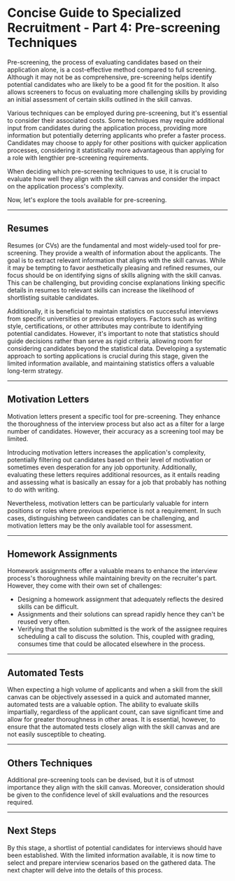 # Concise Guide to Specialized Recruitment - Part 4: Pre-screening Techniques
Pre-screening, the process of evaluating candidates based on their application alone, is a cost-effective method compared to full screening. Although it may not be as comprehensive, pre-screening helps identify potential candidates who are likely to be a good fit for the position. It also allows screeners to focus on evaluating more challenging skills by providing an initial assessment of certain skills outlined in the skill canvas.

Various techniques can be employed during pre-screening, but it's essential to consider their associated costs. Some techniques may require additional input from candidates during the application process, providing more information but potentially deterring applicants who prefer a faster process. Candidates may choose to apply for other positions with quicker application processes, considering it statistically more advantageous than applying for a role with lengthier pre-screening requirements.

When deciding which pre-screening techniques to use, it is crucial to evaluate how well they align with the skill canvas and consider the impact on the application process's complexity.

Now, let's explore the tools available for pre-screening.

---

## Resumes
Resumes (or CVs) are the fundamental and most widely-used tool for pre-screening. They provide a wealth of information about the applicants. The goal is to extract relevant information that aligns with the skill canvas. While it may be tempting to favor aesthetically pleasing and refined resumes, our focus should be on identifying signs of skills aligning with the skill canvas. This can be challenging, but providing concise explanations linking specific details in resumes to relevant skills can increase the likelihood of shortlisting suitable candidates.

Additionally, it is beneficial to maintain statistics on successful interviews from specific universities or previous employers. Factors such as writing style, certifications, or other attributes may contribute to identifying potential candidates. However, it's important to note that statistics should guide decisions rather than serve as rigid criteria, allowing room for considering candidates beyond the statistical data. Developing a systematic approach to sorting applications is crucial during this stage, given the limited information available, and maintaining statistics offers a valuable long-term strategy.

---

## Motivation Letters
Motivation letters present a specific tool for pre-screening. They enhance the thoroughness of the interview process but also act as a filter for a large number of candidates. However, their accuracy as a screening tool may be limited.

Introducing motivation letters increases the application's complexity, potentially filtering out candidates based on their level of motivation or sometimes even desperation for any job opportunity. Additionally, evaluating these letters requires additional resources, as it entails reading and assessing what is basically an essay for a job that probably has nothing to do with writing.

Nevertheless, motivation letters can be particularly valuable for intern positions or roles where previous experience is not a requirement. In such cases, distinguishing between candidates can be challenging, and motivation letters may be the only available tool for assessment.

---

## Homework Assignments
Homework assignments offer a valuable means to enhance the interview process's thoroughness while maintaining brevity on the recruiter's part. However, they come with their own set of challenges:

- Designing a homework assignment that adequately reflects the desired skills can be difficult.
- Assignments and their solutions can spread rapidly hence they can't be reused very often.
- Verifying that the solution submitted is the work of the assignee requires scheduling a call to discuss the solution. This, coupled with grading, consumes time that could be allocated elsewhere in the process.

---

## Automated Tests
When expecting a high volume of applicants and when a skill from the skill canvas can be objectively assessed in a quick and automated manner, automated tests are a valuable option. The ability to evaluate skills impartially, regardless of the applicant count, can save significant time and allow for greater thoroughness in other areas. It is essential, however, to ensure that the automated tests closely align with the skill canvas and are not easily susceptible to cheating.

---

## Others Techniques
Additional pre-screening tools can be devised, but it is of utmost importance they align with the skill canvas. Moreover, consideration should be given to  the confidence level of skill evaluations and the resources required.

---

## Next Steps
By this stage, a shortlist of potential candidates for interviews should have been established. With the limited information available, it is now time to select and prepare interview scenarios based on the gathered data. The next chapter will delve into the details of this process.